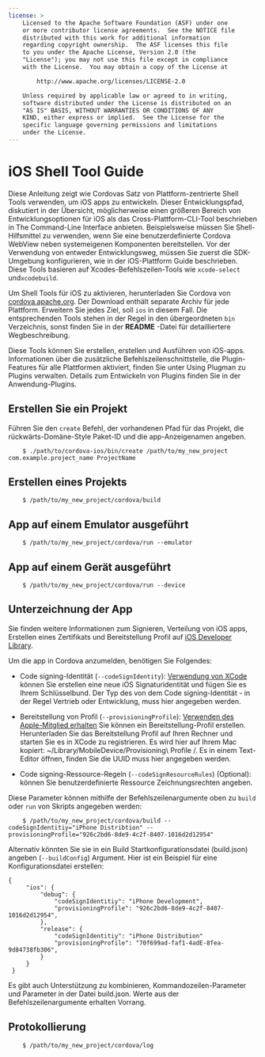 ```yaml
---
license: >
    Licensed to the Apache Software Foundation (ASF) under one
    or more contributor license agreements.  See the NOTICE file
    distributed with this work for additional information
    regarding copyright ownership.  The ASF licenses this file
    to you under the Apache License, Version 2.0 (the
    "License"); you may not use this file except in compliance
    with the License.  You may obtain a copy of the License at

        http://www.apache.org/licenses/LICENSE-2.0

    Unless required by applicable law or agreed to in writing,
    software distributed under the License is distributed on an
    "AS IS" BASIS, WITHOUT WARRANTIES OR CONDITIONS OF ANY
    KIND, either express or implied.  See the License for the
    specific language governing permissions and limitations
    under the License.
---
```


# iOS Shell Tool Guide

Diese Anleitung zeigt wie Cordovas Satz von Plattform-zentrierte Shell Tools verwenden, um iOS apps zu entwickeln. Dieser Entwicklungspfad, diskutiert in der Übersicht, möglicherweise einen größeren Bereich von Entwicklungsoptionen für iOS als das Cross-Plattform-CLI-Tool beschrieben in The Command-Line Interface anbieten. Beispielsweise müssen Sie Shell-Hilfsmittel zu verwenden, wenn Sie eine benutzerdefinierte Cordova WebView neben systemeigenen Komponenten bereitstellen. Vor der Verwendung von entweder Entwicklungsweg, müssen Sie zuerst die SDK-Umgebung konfigurieren, wie in der iOS-Plattform Guide beschrieben. Diese Tools basieren auf Xcodes-Befehlszeilen-Tools wie `xcode-select` und`xcodebuild`.

Um Shell Tools für iOS zu aktivieren, herunterladen Sie Cordova von [cordova.apache.org][1]. Der Download enthält separate Archiv für jede Plattform. Erweitern Sie jedes Ziel, soll `ios` in diesem Fall. Die entsprechenden Tools stehen in der Regel in den übergeordneten `bin` Verzeichnis, sonst finden Sie in der **README** -Datei für detailliertere Wegbeschreibung.

 [1]: http://cordova.apache.org

Diese Tools können Sie erstellen, erstellen und Ausführen von iOS-apps. Informationen über die zusätzliche Befehlszeilenschnittstelle, die Plugin-Features für alle Plattformen aktiviert, finden Sie unter Using Plugman zu Plugins verwalten. Details zum Entwickeln von Plugins finden Sie in der Anwendung-Plugins.

## Erstellen Sie ein Projekt

Führen Sie den `create` Befehl, der vorhandenen Pfad für das Projekt, die rückwärts-Domäne-Style Paket-ID und die app-Anzeigenamen angeben.

        $ ./path/to/cordova-ios/bin/create /path/to/my_new_project com.example.project_name ProjectName
    

## Erstellen eines Projekts

        $ /path/to/my_new_project/cordova/build
    

## App auf einem Emulator ausgeführt

        $ /path/to/my_new_project/cordova/run --emulator
    

## App auf einem Gerät ausgeführt

        $ /path/to/my_new_project/cordova/run --device
    

## Unterzeichnung der App

Sie finden weitere Informationen zum Signieren, Verteilung von iOS apps, Erstellen eines Zertifikats und Bereitstellung Profil auf [iOS Developer Library][2].

 [2]: https://developer.apple.com/library/ios/documentation/IDEs/Conceptual/AppDistributionGuide/ConfiguringYourApp/ConfiguringYourApp.html

Um die app in Cordova anzumelden, benötigen Sie Folgendes:

*   Code signing-Identität (`--codeSignIdentity`): [Verwendung von XCode][3] können Sie erstellen eine neue iOS Signaturidentität und fügen Sie es Ihrem Schlüsselbund. Der Typ des von dem Code signing-Identität - in der Regel Vertrieb oder Entwicklung, muss hier angegeben werden.

*   Bereitstellung von Profil (`--provisioningProfile`): [Verwenden des Apple-Mitglied erhalten][4] Sie können ein Bereitstellung-Profil erstellen. Herunterladen Sie das Bereitstellung Profil auf Ihren Rechner und starten Sie es in XCode zu registrieren. Es wird hier auf Ihrem Mac kopiert: ~/Library/MobileDevice/Provisioning\ Profile /. Es in einem Text-Editor öffnen, finden Sie die UUID muss hier angegeben werden.

*   Code signing-Ressource-Regeln (`--codeSignResourceRules`) (Optional): können Sie benutzerdefinierte Ressource Zeichnungsrechten angeben.

 [3]: https://developer.apple.com/library/ios/documentation/IDEs/Conceptual/AppDistributionGuide/MaintainingCertificates/MaintainingCertificates.html#//apple_ref/doc/uid/TP40012582-CH31-SW6
 [4]: https://developer.apple.com/library/ios/documentation/IDEs/Conceptual/AppDistributionGuide/MaintainingProfiles/MaintainingProfiles.html#//apple_ref/doc/uid/TP40012582-CH30-SW61

Diese Parameter können mithilfe der Befehlszeilenargumente oben zu `build` oder `run` von Skripts angegeben werden:

        $ /path/to/my_new_project/cordova/build --codeSignIdentitiy="iPhone Distribtion" --provisioningProfile="926c2bd6-8de9-4c2f-8407-1016d2d12954" 
    

Alternativ könnten Sie sie in ein Build Startkonfigurationsdatei (build.json) angeben (`--buildConfig`) Argument. Hier ist ein Beispiel für eine Konfigurationsdatei erstellen:

    {
         "ios": {
             "debug": {
                 "codeSignIdentitiy": "iPhone Development",
                 "provisioningProfile": "926c2bd6-8de9-4c2f-8407-1016d2d12954",
             },
             "release": {
                 "codeSignIdentitiy": "iPhone Distribution"
                 "provisioningProfile": "70f699ad-faf1-4adE-8fea-9d84738fb306",
             }
         }
     }
    

Es gibt auch Unterstützung zu kombinieren, Kommandozeilen-Parameter und Parameter in der Datei build.json. Werte aus der Befehlszeilenargumente erhalten Vorrang.

## Protokollierung

        $ /path/to/my_new_project/cordova/log